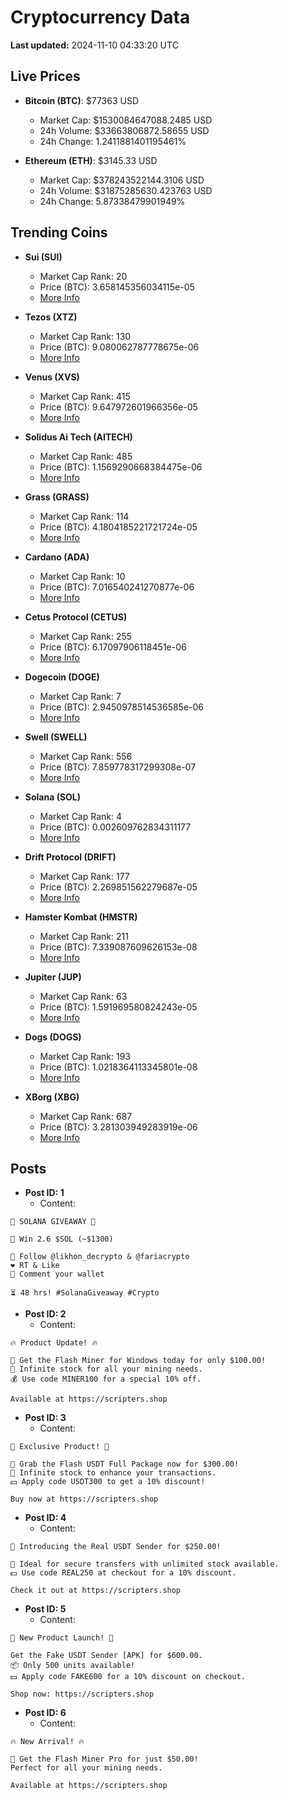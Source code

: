 # Cryptocurrency Data

**Last updated:** 2024-11-10 04:33:20 UTC

## Live Prices
- **Bitcoin (BTC)**: $77363 USD
  - Market Cap: $1530084647088.2485 USD
  - 24h Volume: $33663806872.58655 USD
  - 24h Change: 1.2411881401195461%

- **Ethereum (ETH)**: $3145.33 USD
  - Market Cap: $378243522144.3106 USD
  - 24h Volume: $31875285630.423763 USD
  - 24h Change: 5.87338479901949%

## Trending Coins
- **Sui (SUI)**
  - Market Cap Rank: 20
  - Price (BTC): 3.658145356034115e-05
  - [More Info](https://www.coingecko.com/en/coins/sui)

- **Tezos (XTZ)**
  - Market Cap Rank: 130
  - Price (BTC): 9.080062787778675e-06
  - [More Info](https://www.coingecko.com/en/coins/tezos)

- **Venus (XVS)**
  - Market Cap Rank: 415
  - Price (BTC): 9.647972601966356e-05
  - [More Info](https://www.coingecko.com/en/coins/venus)

- **Solidus Ai Tech (AITECH)**
  - Market Cap Rank: 485
  - Price (BTC): 1.1569290668384475e-06
  - [More Info](https://www.coingecko.com/en/coins/solidus-ai-tech)

- **Grass (GRASS)**
  - Market Cap Rank: 114
  - Price (BTC): 4.1804185221721724e-05
  - [More Info](https://www.coingecko.com/en/coins/grass)

- **Cardano (ADA)**
  - Market Cap Rank: 10
  - Price (BTC): 7.016540241270877e-06
  - [More Info](https://www.coingecko.com/en/coins/cardano)

- **Cetus Protocol (CETUS)**
  - Market Cap Rank: 255
  - Price (BTC): 6.17097906118451e-06
  - [More Info](https://www.coingecko.com/en/coins/cetus-protocol)

- **Dogecoin (DOGE)**
  - Market Cap Rank: 7
  - Price (BTC): 2.9450978514536585e-06
  - [More Info](https://www.coingecko.com/en/coins/dogecoin)

- **Swell (SWELL)**
  - Market Cap Rank: 556
  - Price (BTC): 7.859778317299308e-07
  - [More Info](https://www.coingecko.com/en/coins/swell-network)

- **Solana (SOL)**
  - Market Cap Rank: 4
  - Price (BTC): 0.002609762834311177
  - [More Info](https://www.coingecko.com/en/coins/solana)

- **Drift Protocol (DRIFT)**
  - Market Cap Rank: 177
  - Price (BTC): 2.269851562279687e-05
  - [More Info](https://www.coingecko.com/en/coins/drift-protocol)

- **Hamster Kombat (HMSTR)**
  - Market Cap Rank: 211
  - Price (BTC): 7.339087609626153e-08
  - [More Info](https://www.coingecko.com/en/coins/hamster-kombat)

- **Jupiter (JUP)**
  - Market Cap Rank: 63
  - Price (BTC): 1.591969580824243e-05
  - [More Info](https://www.coingecko.com/en/coins/jupiter)

- **Dogs (DOGS)**
  - Market Cap Rank: 193
  - Price (BTC): 1.0218364113345801e-08
  - [More Info](https://www.coingecko.com/en/coins/dogs)

- **XBorg (XBG)**
  - Market Cap Rank: 687
  - Price (BTC): 3.281303949283919e-06
  - [More Info](https://www.coingecko.com/en/coins/xborg)

## Posts
- **Post ID: 1**
  - Content:
```
🚀 SOLANA GIVEAWAY 🚀

🎁 Win 2.6 $SOL (~$1300)

🤝 Follow @likhon_decrypto & @fariacrypto
❤️ RT & Like
💬 Comment your wallet

⏳ 48 hrs! #SolanaGiveaway #Crypto
```

- **Post ID: 2**
  - Content:
```
🔥 Product Update! 🔥

🚀 Get the Flash Miner for Windows today for only $100.00!
🔋 Infinite stock for all your mining needs.
💰 Use code MINER100 for a special 10% off.

Available at https://scripters.shop
```

- **Post ID: 3**
  - Content:
```
🎁 Exclusive Product! 🎁

💸 Grab the Flash USDT Full Package now for $300.00!
🎉 Infinite stock to enhance your transactions.
💵 Apply code USDT300 to get a 10% discount!

Buy now at https://scripters.shop
```

- **Post ID: 4**
  - Content:
```
💎 Introducing the Real USDT Sender for $250.00!

💼 Ideal for secure transfers with unlimited stock available.
💵 Use code REAL250 at checkout for a 10% discount.

Check it out at https://scripters.shop
```

- **Post ID: 5**
  - Content:
```
🚀 New Product Launch! 🚀

Get the Fake USDT Sender [APK] for $600.00.
📦 Only 500 units available!
💵 Apply code FAKE600 for a 10% discount on checkout.

Shop now: https://scripters.shop
```

- **Post ID: 6**
  - Content:
```
🔥 New Arrival! 🔥

💸 Get the Flash Miner Pro for just $50.00!
Perfect for all your mining needs.

Available at https://scripters.shop
```

